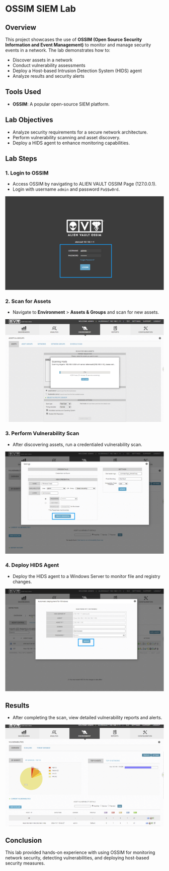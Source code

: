 # OSSIM SIEM Lab

## Overview
This project showcases the use of **OSSIM (Open Source Security Information and Event Management)** to monitor and manage security events in a network. The lab demonstrates how to:
- Discover assets in a network
- Conduct vulnerability assessments
- Deploy a Host-based Intrusion Detection System (HIDS) agent
- Analyze results and security alerts

## Tools Used
- **OSSIM**: A popular open-source SIEM platform.

## Lab Objectives
- Analyze security requirements for a secure network architecture.
- Perform vulnerability scanning and asset discovery.
- Deploy a HIDS agent to enhance monitoring capabilities.

## Lab Steps

### 1. Login to OSSIM
- Access OSSIM by navigating to ALIEN VAULT OSSIM Page (127.0.0.1).
- Login with username `admin` and password `Pa$$w0rd`.

![Login Screenshot](screenshots/step1-login.png)

### 2. Scan for Assets
- Navigate to **Environment** > **Assets & Groups** and scan for new assets.

![Asset Scan](screenshots/step2-asset-scan.png)

### 3. Perform Vulnerability Scan
- After discovering assets, run a credentialed vulnerability scan.

![Vulnerability Scan](screenshots/step3-vuln-scan.png)

### 4. Deploy HIDS Agent
- Deploy the HIDS agent to a Windows Server to monitor file and registry changes.

![HIDS Deployment](screenshots/step4-hids.png)

## Results
- After completing the scan, view detailed vulnerability reports and alerts.

![Report Screenshot](screenshots/step5-report.png)

## Conclusion
This lab provided hands-on experience with using OSSIM for monitoring network security, detecting vulnerabilities, and deploying host-based security measures.
